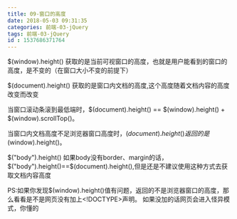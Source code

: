 ```yaml
---
title: 09-窗口的高度
date: 2018-05-03 09:31:35
categories: 前端-03-jQuery
tags: 前端-03-jQuery
id : 1537686371764
---
```

$(window).height()     获取的是当前可视窗口的高度，也就是用户能看到的窗口的高度，是不变的（在窗口大小不变的前提下）

$(document).height()  获取的是窗口内文档的高度,这个高度随着文档内容的高度改变而改变

当窗口滚动条滚到最低端时，$(document).height() == $(window).height() + $(window).scrollTop()。

当窗口内文档高度不足浏览器窗口高度时，$(document).height()返回的是$(window).height()。

$("body").height()   如果body没有border、margin的话，$("body").height()==$(document).height(),但是还是不建议使用这种方式去获取文档内容高度

PS:如果你发现$(window).height()值有问题，返回的不是浏览器窗口的高度，那么看看是不是网页没有加上<!DOCTYPE>声明。
如果没加的话网页会进入怪异模式，你懂的